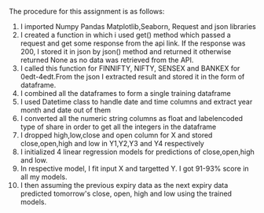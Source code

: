 The procedure for this assignment is as follows:
1. I imported Numpy Pandas Matplotlib,Seaborn, Request and json libraries
2. I created a function in which i used get() method which passed a request and get some response from the api link. If the response was 200, I stored it in json by json() method and returned it otherwise returned None as no data was retrieved from the API.
3. I called this function for FINNIFTY, NIFTY, SENSEX and BANKEX for 0edt-4edt.From the json I extracted result and stored it in the form of dataframe.
4. I combined all the dataframes to form a single training dataframe
5. I used Datetime class to handle date and time columns and extract year month and date out of them
6. I converted all the numeric string columns as float and labelencoded type of share in order to get all the integers in the dataframe
7. I dropped high,low,close and open column for X and stored close,open,high and low in Y1,Y2,Y3 and Y4 respectively
8. I initialized 4 linear regression models for predictions of close,open,high and low.
9. In respective model, I fit input X and targetted Y. I got 91-93% score in all my models.
10. I then assuming the previous expiry data as the next expiry data predicted tomorrow's close, open, high and low using the trained models.
